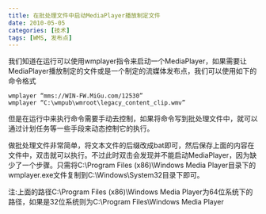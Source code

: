 ```yaml
---
title: 在批处理文件中启动MediaPlayer播放制定文件
date: 2010-05-05
categories: [技术]
tags: [WMS, 发布点]
---
```


我们知道在运行可以使用wmplayer指令来启动一个MediaPlayer，如果需要让MediaPlayer播放制定的文件或是一个制定的流媒体发布点，我们可以使用如下的命令格式

```
wmplayer “mms://WIN-FW.MiGu.com/12530”
wmplayer “C:\wmpub\wmroot\legacy_content_clip.wmv”
```

但是在运行中来执行命令需要手动去控制，如果将命令写到批处理文件中，就可以通过计划任务等一些手段来动态控制它的执行。

做批处理文件非常简单，将文本文件的后缀改成bat即可，然后保存上面的内容在文件中，双击就可以执行。不过此时双击会发现并不能启动MediaPlayer，因为缺少了一个步骤。只需将C:\Program Files (x86)\Windows Media Player目录下的wmplayer.exe文件复制到C:\Windows\System32目录下即可。

注:上面的路径C:\Program Files (x86)\Windows Media Player为64位系统下的路径，如果是32位系统则为C:\Program Files\Windows Media Player

